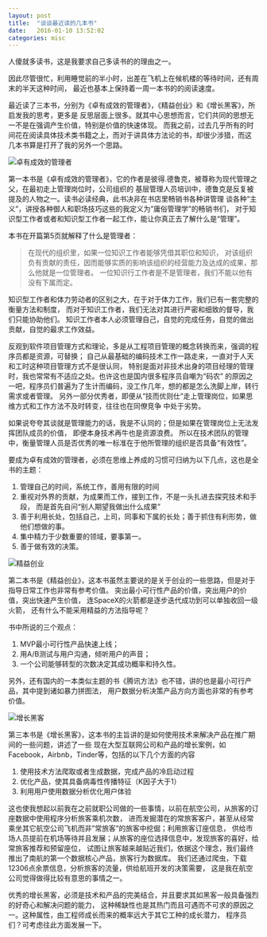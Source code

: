 ```yaml
---
layout: post
title:  "谈谈最近读的几本书"
date:   2016-01-10 13:52:02
categories: misc
---
```

人傻就多读书，这是我要求自己多读书的的理由之一。

因此尽管很忙，利用睡觉前的半小时，出差在飞机上在候机楼的等待时间，还有周末的半天这种时间，
最近也基本上保持着一周一本书的的阅读速度。

最近读了三本书，分别为《卓有成效的管理者》，《精益创业》和《增长黑客》，所启发我的思考，更多是
反思层面上很多。就其中心思想而言，它们共同的思想无一不是在强调产生价值，特别是价值的快速体现。
而我之前，过去几乎所有的时间花在阅读具体技术类书籍之上，而对于讲具体方法论的书，却很少涉猎，而这
几本书算是打开了我的另外一个思路。

![卓有成效的管理者](http://blog.taoliapp.com/images/the_effective_executive.jpg)

第一本书是《卓有成效的管理者》，它的作者是彼得.德鲁克，被尊称为现代管理之父，在最初走上管理岗位时，公司组织的
基层管理人员培训中，德鲁克是反复被提及的人物之一。读书必读经典，此书决非在书店里畅销书各种讲管理
谈各种“主义”，讲授各种御人和职场技巧这些的我定义为”庸俗管理学”的畅销书们，
对于知识型工作者或者和知识型工作者一起工作，能让你真正去了解什么是“管理”。

本书在开篇第5页就解释了什么是管理者：

> 在现代的组织里，如果一位知识工作者能够凭借其职位和知识，
对该组织负有贡献的责任，因而能够实质的影响该组织的经营能力及达成的成果，那么他就是一位管理者。
> 一位知识行工作者是不是管理者，我们不能以他有没有下属而定。

知识型工作者和体力劳动者的区别之大，在于对于体力工作，我们已有一套完整的衡量方法和制度，
而对于知识工作者，我们无法对其进行严密和细致的督导，我们只能协助他们。
知识工作者本人必须管理自己，自觉的完成任务，自觉的做出贡献，自觉的最求工作效益。

反观到软件项目管理方式和理论，多是从工程项目管理的概念转换而来，强调的程序员都是资源，可替换；
自己从最基础的编码技术工作一路走来，一直对于人天和工时这种项目管理方式不是很认同，
特别是面对非技术出身的项目经理的管理时，我也常常有不适应之处。也许这也是国内很多程序员自嘲为“码农”
的原因之一吧，程序员们普遍为了生计而编码，没工作几年，想的都是怎么洗脚上岸，转行需求或者管理。
另外一部分优秀者，即便从“技而优则仕”走上管理岗位，如果思维方式和工作方法不及时转变，往往也在同僚竞争
中处于劣势。

如果说夸夸其谈就是管理能力的话，我是不认同的；但是如果在管理岗位上无法发挥团队成员的价值，
即便本身技术再牛也是资源浪费。
所以在技术团队的管理中，衡量管理人员是否优秀的唯一标准在于他所管理的组织是否具备“有效性”。

要成为卓有成效的管理者，必须在思维上养成的习惯可归纳为以下几点，这也是全书的主题：
1. 管理自己的时间，系统工作，善用有限的时间
1. 重视对外界的贡献，为成果而工作，接到工作，不是一头扎进去探究技术和手段，
而是首先自问“别人期望我做出什么成果”
1. 善于利用长处，包括自己，上司，同事和下属的长处；善于抓住有利形势，做他们想做的事。
1. 集中精力于少数重要的领域，要事第一。
1. 善于做有效的决策。

![精益创业](http://blog.taoliapp.com/images/lean_startup.jpg)

第二本书是《精益创业》，这本书虽然主要说的是关于创业的一些思路，但是对于指导日常工作也非常有参考价值。
突出最小可行性产品的价值，突出用户的价值，突出快速产生价值，
连SpaceX的火箭都是逐步迭代成功到可以单独收回一级火箭，
还有什么不能采用精益的方法指导呢？

书中所说的三个观点：
1. MVP最小可行性产品快速上线；
1. 用A/B测试与用户沟通，倾听用户的声音；
1. 一个公司能够转型的次数决定其成功概率和持久性。

另外，还有国内的一本类似主题的书《腾讯方法》也不错，讲的也是最小可行产品，其中提到诸如暴力拼图法，
用户数据分析决策产品方向方面也非常的有参考价值。

![增长黑客](http://blog.taoliapp.com/images/growth_hacker.jpg)

第三本书是《增长黑客》，这本书的主旨讲的是如何使用技术来解决产品在推广期间的一些问题，讲述了一些
现在大型互联网公司和产品的增长案例，如Facebook，Airbnb，Tinder等，包括的以下几个方面的内容

1. 使用技术方法爬取或者生成数据，完成产品的冷启动过程
1. 优化产品，使其具备病毒性传播特征（K因子大于1）
1. 利用用户使用数据分析优化用户体验

这也使我想起以前我在之前就职公司做的一些事情，以前在航空公司，从旅客的订座数据中使用程序分析旅客乘机次数，
进而发掘潜在的常旅客客户，甚至从经常乘坐其它航空公司飞机而非”常旅客”的旅客中挖倔；利用旅客订座信息，
供给市场人员提前在机场等待并且发展；从旅客的座位选择信息中，发现旅客的喜好，给常旅客推荐和预留座位，
试图让旅客越来越贴近我们，依据这个理念，我们最终推出了南航的第一个数据核心产品，旅客行为数据库。
我们还通过爬虫，下载12306点余票信息，分析旅客的流量，供给航班开发的决策需要，
这是我在航空公司觉得做得比较有意思的事情之一。

优秀的增长黑客，必须是技术和产品的完美结合，并且要求其如黑客一般具备强烈的好奇心和解决问题的能力，
这种稀缺性也是其热门而且可遇而不可求的原因之一。这种属性，由工程师成长而来的概率远大于其它工种的成长潜力，
程序员们？可考虑往此方面发展一下。

